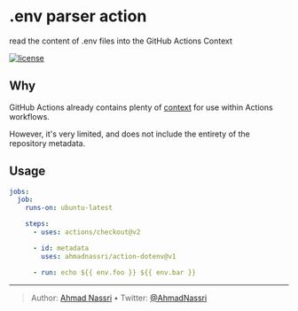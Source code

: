 # .env parser action

read the content of .env files into the GitHub Actions Context

[![license][license-img]][license-url]

## Why

GitHub Actions already contains plenty of [context][] for use within Actions workflows.

However, it's very limited, and does not include the entirety of the repository metadata.

## Usage

``` yaml
jobs:
  job:
    runs-on: ubuntu-latest

    steps:
      - uses: actions/checkout@v2

      - id: metadata
        uses: ahmadnassri/action-dotenv@v1

      - run: echo ${{ env.foo }} ${{ env.bar }}
```

  [context]: https://docs.github.com/en/actions/reference/context-and-expression-syntax-for-github-actions

----
> Author: [Ahmad Nassri](https://www.ahmadnassri.com/) &bull;
> Twitter: [@AhmadNassri](https://twitter.com/AhmadNassri)

[license-url]: LICENSE
[license-img]: https://badgen.net/github/license/ahmadnassri/action-dotenv
